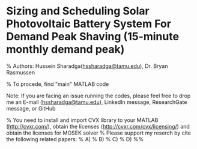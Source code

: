 # Sizing and Scheduling Solar Photovoltaic Battery System For Demand Peak Shaving (15-minute monthly demand peak)
% Authors: Hussein Sharadga(hssharadga@tamu.edu), Dr. Bryan Rasmussen

% To procede, find "main" MATLAB code



Note: If you are facing an issue running the codes, please feel free to drop me an E-mail (hssharadga@tamu.edu), LinkedIn message, ResearchGate message, or GitHub


% You need to install and import CVX library to your MATLAB (http://cvxr.com/), obtain the licenses (http://cvxr.com/cvx/licensing/) and  obtain the licenses for MOSEK solver
% Please support my reserch by cite the following related papers:
% A)
% B)
% C)
% D)
%%

